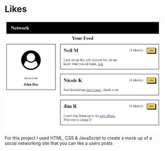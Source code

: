 # Likes

![likes](https://raw.githubusercontent.com/amountcastlej/Likes/main/likes.png)

For this project I used HTML, CSS & JavaScript to create a mock up of a social networking site that you can like a users posts
